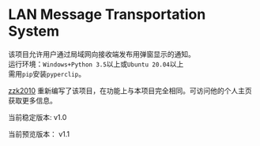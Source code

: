 # LAN Message Transportation System

该项目允许用户通过局域网向接收端发布用弹窗显示的通知。  
运行环境：`Windows+Python 3.5`以上或`Ubuntu 20.04`以上  
需用`pip`安装`pyperclip`。

[zzk2010](https://zzk2010.github.io/) 重新编写了该项目，在功能上与本项目完全相同。可访问他的个人主页获取更多信息。




当前稳定版本: v1.0

当前预览版本： v1.1
